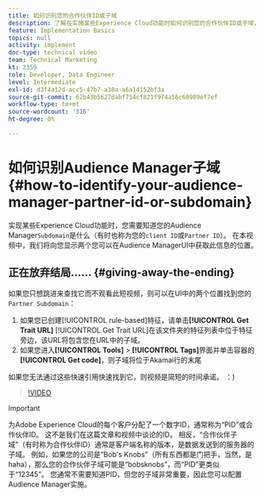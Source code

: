 ```yaml
---
title: 如何识别您的合作伙伴ID或子域
description: 了解在实施某些Experience Cloud功能时如何识别您的合作伙伴ID或子域，以及可在Audience ManagerUI中的两个位置获取此ID。
feature: Implementation Basics
topics: null
activity: implement
doc-type: technical video
team: Technical Marketing
kt: 2359
role: Developer, Data Engineer
level: Intermediate
exl-id: d3f4a12d-acc5-47b7-a38a-a6a14152bf3a
source-git-commit: 62b43b5627dabf754cf821f974a56c60989ef7ef
workflow-type: tm+mt
source-wordcount: '316'
ht-degree: 0%

---
```


# 如何识别Audience Manager子域 {#how-to-identify-your-audience-manager-partner-id-or-subdomain}

实现某些Experience Cloud功能时，您需要知道您的Audience Manager`Subdomain`是什么（有时也称为您的`client ID`或`Partner ID`）。 在本视频中，我们将向您显示两个您可以在Audience ManagerUI中获取此信息的位置。

## 正在放弃结局…… {#giving-away-the-ending}

如果您只想跳进来查找它而不观看此短视频，则可以在UI中的两个位置找到您的`Partner Subdomain`：

1. 如果您已创建[!UICONTROL rule-based]特征，请单击&#x200B;**[!UICONTROL Get Trait URL]**
   [!UICONTROL Get Trait URL]在该文件夹的特征列表中位于特征旁边，该URL将包含您在URL中的子域。
1. 如果您进入&#x200B;**[!UICONTROL Tools]** > **[!UICONTROL Tags]**&#x200B;界面并单击容器的&#x200B;**[!UICONTROL Get code]**，则子域将位于Akamai行的末尾

如果您无法通过这些快速引用快速找到它，则视频是简短的时间承诺。 ：)

>[!VIDEO](https://video.tv.adobe.com/v/25922/?quality=12)

>[!IMPORTANT]
>
>为Adobe Experience Cloud的每个客户分配了一个数字ID，通常称为“PID”或合作伙伴ID。 这不是我们在这篇文章和视频中谈论的ID。 相反，“合作伙伴子域”（有时称为合作伙伴ID）通常是客户端名称的版本，是数据发送到的服务器的子域。 例如，如果您的公司是“Bob&#39;s Knobs”（所有东西都是门把手，当然，是haha），那么您的合作伙伴子域可能是“bobsknobs”，而“PID”更类似于“12345”。 您通常不需要知道PID，但您的子域非常重要，因此您可以配置Audience Manager实施。
>
